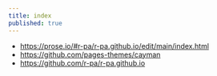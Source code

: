 ```yaml
---
title: index
published: true
---
```


- https://prose.io/#r-pa/r-pa.github.io/edit/main/index.html
- https://github.com/pages-themes/cayman
- https://github.com/r-pa/r-pa.github.io
